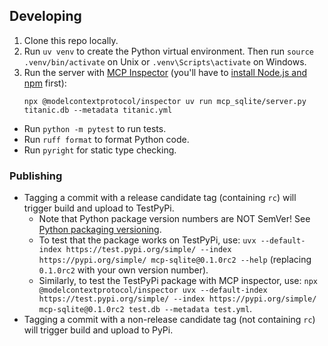 ## Developing
1.  Clone this repo locally.
2.  Run `uv venv` to create the Python virtual environment.
    Then run `source .venv/bin/activate` on Unix or `.venv\Scripts\activate` on Windows.
3.  Run the server with [MCP Inspector](https://modelcontextprotocol.io/docs/tools/inspector)
    (you'll have to [install Node.js and npm](https://docs.npmjs.com/downloading-and-installing-node-js-and-npm) first):
    ```
    npx @modelcontextprotocol/inspector uv run mcp_sqlite/server.py titanic.db --metadata titanic.yml
    ```

- Run `python -m pytest` to run tests.
- Run `ruff format` to format Python code.
- Run `pyright` for static type checking.

### Publishing
- Tagging a commit with a release candidate tag (containing `rc`) will trigger build and upload to TestPyPi.
  - Note that Python package version numbers are NOT SemVer! See [Python packaging versioning](https://packaging.python.org/en/latest/discussions/versioning/).
  - To test that the package works on TestPyPi, use: `uvx --default-index https://test.pypi.org/simple/ --index https://pypi.org/simple/ mcp-sqlite@0.1.0rc2 --help` (replacing `0.1.0rc2` with your own version number).
  - Similarly, to test the TestPyPi package with MCP inspector, use: `npx @modelcontextprotocol/inspector uvx --default-index https://test.pypi.org/simple/ --index https://pypi.org/simple/ mcp-sqlite@0.1.0rc2 test.db --metadata test.yml`.
- Tagging a commit with a non-release candidate tag (not containing `rc`) will trigger build and upload to PyPi.
